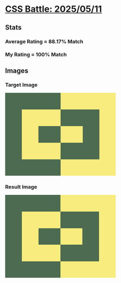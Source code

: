 # [CSS Battle: 2025/05/11](https://cssbattle.dev/play/6or03xG5CFQ8e2DbGqe7)

## Stats

### Average Rating = 88.17% Match

### My Rating = 100% Match

## Images

### Target Image

![](./images/target.png)

### Result Image

![](./images/result.png)
